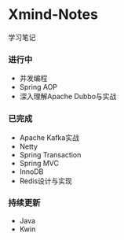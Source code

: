 # Xmind-Notes

学习笔记

### 进行中

* 并发编程
* Spring AOP
* 深入理解Apache Dubbo与实战

### 已完成

* Apache Kafka实战
* Netty
* Spring Transaction
* Spring MVC
* InnoDB
* Redis设计与实现

### 持续更新

* Java
* Kwin



